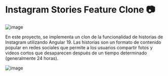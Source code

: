 # Instagram Stories Feature Clone 📷

![image](https://github.com/user-attachments/assets/ac665169-ef1a-4343-9d97-f847375f4e4a)



En este proyecto, se implementa un clon de la funcionalidad de historias de Instagram utilizando Angular 19. Las historias son un formato de contenido popular en redes sociales que permite a los usuarios compartir fotos y videos cortos que desaparecen después de un tiempo determinado (generalmente 24 horas).

![image](https://github.com/user-attachments/assets/7eab5756-9102-48f1-909f-6bd3c6e482c1)


